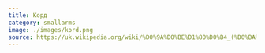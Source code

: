```yaml
---
title: Корд
category: smallarms
image: ./images/kord.png
source: https://uk.wikipedia.org/wiki/%D0%9A%D0%BE%D1%80%D0%B4_(%D0%BA%D1%83%D0%BB%D0%B5%D0%BC%D0%B5%D1%82)
---
```

